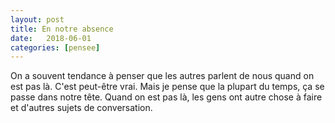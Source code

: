 ```yaml
---
layout: post
title: En notre absence
date:   2018-06-01
categories: [pensee]
---
```

On a souvent tendance à penser que les autres parlent de nous quand on est pas là. C'est peut-être vrai. Mais je pense que la plupart du temps, ça se passe dans notre tête. Quand on est pas là, les gens ont autre chose à faire et d'autres sujets de conversation. 